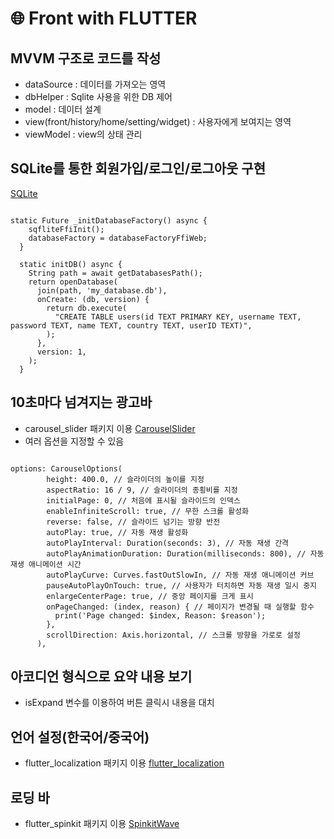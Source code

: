 # 🌐 Front with FLUTTER


## MVVM 구조로 코드를 작성
* dataSource : 데이터를 가져오는 영역
* dbHelper : Sqlite 사용을 위한 DB 제어 
* model : 데이터 설계
* view(front/history/home/setting/widget) : 사용자에게 보여지는 영역
* viewModel : view의 상태 관리


## SQLite를 통한 회원가입/로그인/로그아웃 구현
[SQLite](https://www.sqlite.org/)
<pre><code>
static Future<void> _initDatabaseFactory() async {
    sqfliteFfiInit();
    databaseFactory = databaseFactoryFfiWeb;
  }

  static initDB() async {
    String path = await getDatabasesPath();
    return openDatabase(
      join(path, 'my_database.db'),
      onCreate: (db, version) {
        return db.execute(
          "CREATE TABLE users(id TEXT PRIMARY KEY, username TEXT, password TEXT, name TEXT, country TEXT, userID TEXT)",
        );
      },
      version: 1,
    );
  }
</code></pre>


## 10초마다 넘겨지는 광고바
* carousel_slider 패키지 이용
[CarouselSlider](https://pub.dev/packages/carousel_slider)
* 여러 옵션을 지정할 수 있음
<pre><code>
options: CarouselOptions(
        height: 400.0, // 슬라이더의 높이를 지정
        aspectRatio: 16 / 9, // 슬라이더의 종횡비를 지정
        initialPage: 0, // 처음에 표시될 슬라이드의 인덱스
        enableInfiniteScroll: true, // 무한 스크롤 활성화
        reverse: false, // 슬라이드 넘기는 방향 반전
        autoPlay: true, // 자동 재생 활성화
        autoPlayInterval: Duration(seconds: 3), // 자동 재생 간격
        autoPlayAnimationDuration: Duration(milliseconds: 800), // 자동 재생 애니메이션 시간
        autoPlayCurve: Curves.fastOutSlowIn, // 자동 재생 애니메이션 커브
        pauseAutoPlayOnTouch: true, // 사용자가 터치하면 자동 재생 일시 중지
        enlargeCenterPage: true, // 중앙 페이지를 크게 표시
        onPageChanged: (index, reason) { // 페이지가 변경될 때 실행할 함수
          print('Page changed: $index, Reason: $reason');
        },
        scrollDirection: Axis.horizontal, // 스크롤 방향을 가로로 설정
      ),
</code></pre>

## 아코디언 형식으로 요약 내용 보기
* isExpand 변수를 이용하여 버튼 클릭시 내용을 대치


## 언어 설정(한국어/중국어)
* flutter_localization 패키지 이용
[flutter_localization](https://pub.dev/packages/flutter_localization)


## 로딩 바 
* flutter_spinkit 패키지 이용
[SpinkitWave](https://pub.dev/packages/flutter_spinkit)

